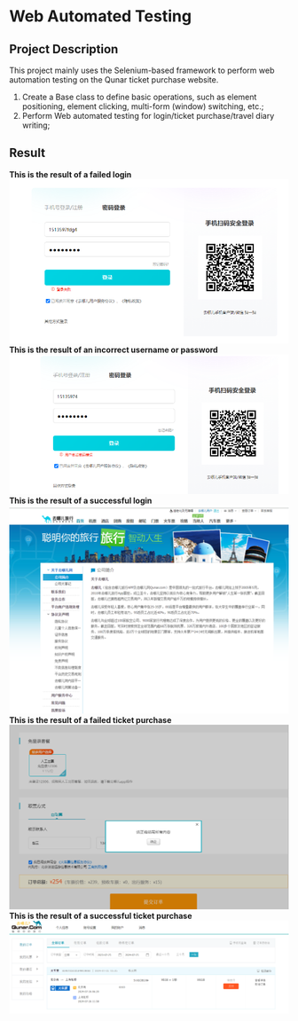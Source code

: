 # Web Automated Testing
## Project Description
This project mainly uses the Selenium-based framework to perform web automation testing on the Qunar ticket purchase website.
1. Create a Base class to define basic operations, such as element positioning, element clicking, multi-form (window) switching, etc.;
2. Perform Web automated testing for login/ticket purchase/travel diary writing;

## Result
__This is the result of a failed login__  
![登录失败](https://github.com/1void1/Web-Automated-Testing/blob/main/result/%E7%99%BB%E5%BD%95%E5%A4%B1%E8%B4%A5.jpg)  
__This is the result of an incorrect username or password__  
![用户名或密码错误](https://github.com/1void1/Web-Automated-Testing/blob/main/result/%E7%94%A8%E6%88%B7%E5%90%8D%E6%88%96%E5%AF%86%E7%A0%81%E9%94%99%E8%AF%AF.jpg)  
__This is the result of a successful login__  
![登录成功](https://github.com/1void1/Web-Automated-Testing/blob/main/result/%E7%99%BB%E5%BD%95%E6%88%90%E5%8A%9F.jpg)  
__This is the result of a failed ticket purchase__  
![购票失败](https://github.com/1void1/Web-Automated-Testing/blob/main/result/%E8%B4%AD%E7%A5%A8%E5%A4%B1%E8%B4%A5.jpg)  
__This is the result of a successful ticket purchase__  
![购票成功](https://github.com/1void1/Web-Automated-Testing/blob/main/result/%E8%B4%AD%E7%A5%A8%E6%88%90%E5%8A%9F.jpg)  

